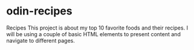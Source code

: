 # odin-recipes
Recipes
This project is about my top 10 favorite foods and their recipes. I will be using a couple of basic HTML elements to present content and navigate to different pages. 
